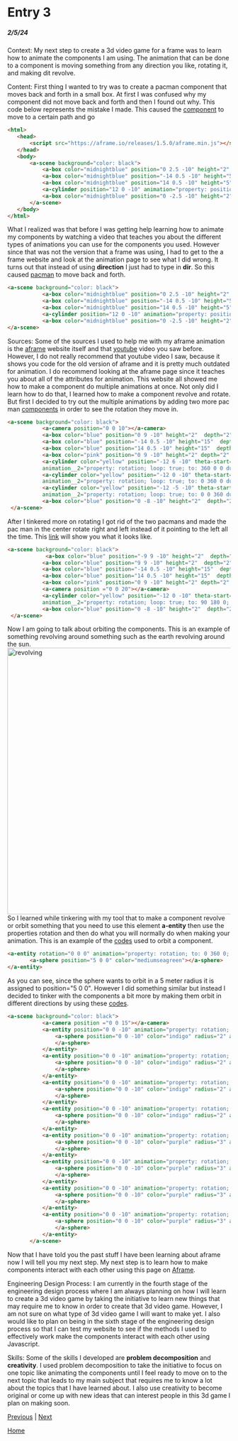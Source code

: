 

# Entry 3
##### 2/5/24

Context: My next step to create a 3d video game for a frame was to learn how to animate the components I am using. The animation that can be done to a component is moving something from any direction you like, rotating it, and making dit revolve.


Content: First thing I wanted to try was to create a pacman component that moves back and forth in a small box. At first I was confused why my component did not move back and forth and then I found out why. This code below represents the mistake I made. This caused the <a href="https://jsbin.com/liyizebuto/edit?html,output">component</a> to move to a certain path and go
```html
<html>
   <head>
       <script src="https://aframe.io/releases/1.5.0/aframe.min.js"></script>
   </head>
   <body>
       <a-scene background="color: black">
           <a-box color="midnightblue" position="0 2.5 -10" height="2"  depth="2 "width="30"></a-box>
           <a-box color="midnightblue" position="-14 0.5 -10" height="5"  depth="2 "width="2"></a-box>
           <a-box color="midnightblue" position="14 0.5 -10" height="5"  depth="2 "width="2"></a-box>
           <a-cylinder position="12 0 -10" animation="property: position; to: -12 0 -10; repeat: indefinite; direction: alternate; dur: 2000; easing: linear; loop: true" color="yellow" theta-start="50" theta-length="280" side="double" rotation="10 -90 90"></a-cylinder>
           <a-box color="midnightblue" position="0 -2.5 -10" height="2" depth="2" width="30"></a-box>
       </a-scene>
   </body>
</html>
```
What I realized was that before I was getting help learning how to animate my components by watching a video that teaches you about the different types of animations you can use for the components you used. However since that was not the version that a frame was using, I had to get to the a frame website and look at the animation page to see what I did wrong. It turns out that instead of using <b>direction</b> I just had to type in <b>dir</b>. So this caused <a href="https://jsbin.com/liyizebuto/edit?html,output">pacman</a> to move back and forth.
```html
<a-scene background="color: black">
           <a-box color="midnightblue" position="0 2.5 -10" height="2"  depth="2 "width="30"></a-box>
           <a-box color="midnightblue" position="-14 0.5 -10" height="5"  depth="2 "width="2"></a-box>
           <a-box color="midnightblue" position="14 0.5 -10" height="5"  depth="2 "width="2"></a-box>
           <a-cylinder position="12 0 -10" animation="property: position; to: -12 0 -10; repeat: indefinite; dir: alternate; dur: 2000; easing: linear; loop: true" color="yellow" theta-start="50" theta-length="280" side="double" rotation="10 -90 90"></a-cylinder>
           <a-box color="midnightblue" position="0 -2.5 -10" height="2" depth="2" width="30"></a-box>
</a-scene>
```
Sources: Some of the sources I used to help me with my aframe animation is the <a href="https://aframe.io/docs/1.5.0/components/animation.html">aframe</a> website itself and that <a href="https://www.youtube.com/watch?v=p3mNNZ356Ko">youtube</a> video you saw before. However, I do not really recommend that youtube video I saw, because it shows you code for the old version of aframe and it is pretty much outdated for animation. I do recommend looking at the aframe page since it teaches you about all of the attributes for animation. This website all showed me how to make a component do multiple animations at once. Not only did I learn how to do that, I learned how to make a component revolve and rotate. But first
I decided to try out the multiple animations by adding two more pac man <a href="https://jsbin.com/xufumeyuho/edit?html,output">components</a> in order to see the rotation they move in.
```html
<a-scene background="color: black">
           <a-camera position="0 0 10"></a-camera>
           <a-box color="blue" position="0 9 -10" height="2"  depth="2" width="30"></a-box>
           <a-box color="blue" position="-14 0.5 -10" height="15"  depth="2 "width="2"></a-box>
           <a-box color="blue" position="14 0.5 -10" height="15"  depth="2 "width="2"></a-box>
           <a-box color="pink" position="0 9 -10" height="2" depth="2" width="6"></a-box>
           <a-cylinder color="yellow" position="-12 6 -10" theta-start="130" theta-length="280" side="double" rotation="90 0 0" animation="property: position; to: 12 6 -10; dur: 1000; dir: alternate; easing: linear; loop: true"
           animation__2="property: rotation; loop: true; to: 360 0 0 dur: 1000; easing: linear; dir: alternate"></a-cylinder>
           <a-cylinder color="yellow" position="-12 0 -10" theta-start="130" theta-length="280" side="double" rotation="90 0 0" animation="property: position; to: 12 0 -10; dur: 2000; dir: alternate; easing: linear; loop: true"
           animation__2="property: rotation; loop: true; to: 0 360 0 dur: 2000; easing: linear; dir: alternate"></a-cylinder>
           <a-cylinder color="yellow" position="-12 -5 -10" theta-start="130" theta-length="280" side="double" rotation="90 0 0" animation="property: position; to: 12 -5 -10; dur: 3000; dir: alternate; easing: linear; loop: true"
           animation__2="property: rotation; loop: true; to: 0 0 360 dur: 3000; easing: linear; dir: alternate"></a-cylinder>
           <a-box color="blue" position="0 -8 -10" height="2"  depth="2 "width="30"></a-box>
 </a-scene>
```
After I tinkered more on rotating I got rid of the two pacmans and made the pac man in the center rotate right and left instead of it pointing to the left all the time. This <a href="https://jsbin.com/xufumeyuho/edit?html,output">link</a> will show you what it looks like.
```html
<a-scene background="color: black">
            <a-box color="blue" position="-9 9 -10" height="2"  depth="2" width="12" animation="property: position; to: 1 9  -10; dur: 1000; dir: alternate; easing: linear; loop: true"></a-box>
           <a-box color="blue" position="9 9 -10" height="2"  depth="2" width="12" animation="property: position; to: 19 9  -10; dur: 1000; dir: alternate; easing: linear; loop: true"></a-box>
           <a-box color="blue" position="-14 0.5 -10" height="15"  depth="2 "width="2" animation="property: position; to: -4 0.5  -10; dur: 1000; dir: alternate; easing: linear; loop: true"></a-box>
           <a-box color="blue" position="14 0.5 -10" height="15"  depth="2 "width="2" animation="property: position; to: 24 0.5  -10; dur: 1000; dir: alternate; easing: linear; loop: true"></a-box>
           <a-box color="pink" position="0 9 -10" height="2" depth="2" width="6" animation="property: position; to: 10 9 -10; dur: 1000; dir: alternate; easing: linear; loop: true"></a-box>
           <a-camera position ="0 0 20"></a-camera>
           <a-cylinder color="yellow" position="-12 0 -10" theta-start="130" theta-length="280" side="double" rotation="90 0 0" animation="property: position; to: 22 0  -10; dur: 1000; dir: alternate; easing: linear; loop: true"
           animation__2="property: rotation; loop: true; to: 90 180 0; dur: 1000; easing: linear; dir: alternate"></a-cylinder>
           <a-box color="blue" position="0 -8 -10" height="2"  depth="2 "width="30" animation="property: position; to: 10 -8 -10; dur: 1000; dir: alternate; easing: linear; loop: true"></a-box>
 </a-scene>
```
Now I am going to talk about orbiting the components. This is an example of something revolving around something such as the earth revolving around the sun.
<img src="https://media.giphy.com/media/v1.Y2lkPTc5MGI3NjExODkyZ3MzeHNmZHRnbzRnZDlzb3p4bzV0cXhicmsza3Z2MW53dHVuYSZlcD12MV9pbnRlcm5hbF9naWZfYnlfaWQmY3Q9Zw/VGbUTteIsJG4QwCUen/giphy.gif" alt="revolving" style="width:600px;height:600px;">
So I learned while tinkering with my tool that to make a component revolve or orbit something that you need to use this element <b>a-entity</b> then use the properties rotation and then do what you will normally do when making your animation.
This is an example of the <a href="https://jsbin.com/biresotado/edit?html,output">codes</a> used to orbit a component.
```html
<a-entity rotation="0 0 0" animation="property: rotation; to: 0 360 0; loop: true; dur: 10000">
       <a-sphere position="5 0 0" color="mediumseagreen"></a-sphere>
</a-entity>
```
As you can see, since the sphere wants to orbit in a 5 meter radius it is assigned to position="5 0 0". However I did something similar but instead I decided to tinker with the components a bit more by making them orbit in different directions by using these <a href="https://jsbin.com/biresotado/edit?html,output">codes</a>.
```html
<a-scene background="color: black">
           <a-camera position ="0 0 15"></a-camera>
           <a-entity position="0 0 -10" animation="property: rotation; loop: true; to: 360 360 0; dur: 2000; easing: linear">
               <a-sphere position="0 0 -10" color="indigo" radius="2" animation="property: rotation; loop: true; to: 0 0 0; dur: 2000; easing: linear">
               </a-sphere>
           </a-entity>
           <a-entity position="0 0 -10" animation="property: rotation; loop: true; to: -360 360 0; dur: 2000; easing: linear">
               <a-sphere position="0 0 -10" color="indigo" radius="2" animation="property: rotation; loop: true; to: 0 0 0; dur: 2000; easing: linear">
               </a-sphere>
           </a-entity>
           <a-entity position="0 0 -10" animation="property: rotation; loop: true; to: 360 -360 0; dur: 2000; easing: linear">
               <a-sphere position="0 0 -10" color="indigo" radius="2" animation="property: rotation; loop: true; to: 0 0 0; dur: 2000; easing: linear">
               </a-sphere>
           </a-entity>
           <a-entity position="0 0 -10" animation="property: rotation; loop: true; to: -360 -360 0; dur: 2000; easing: linear">
               <a-sphere position="0 0 -10" color="indigo" radius="2" animation="property: rotation; loop: true; to: 0 0 0; dur: 2000; easing: linear">
               </a-sphere>
           </a-entity>
           <a-entity position="0 0 -10" animation="property: rotation; loop: true; to: 0 360 0; dur: 2000; easing: linear">
               <a-sphere position="0 0 -10" color="purple" radius="3" animation="property: rotation; loop: true; to: 0 0 0; dur: 2000; easing: linear">
               </a-sphere>
           </a-entity>
           <a-entity position="0 0 -10" animation="property: rotation; loop: true; to: 0 -360 0; dur: 2000; easing: linear">
               <a-sphere position="0 0 -10" color="purple" radius="3" animation="property: rotation; loop: true; to: 0 0 0; dur: 2000; easing: linear">
               </a-sphere>
           </a-entity>
           <a-entity position="0 0 -10" animation="property: rotation; loop: true; to: -360 0 0; dur: 2000; easing: linear">
               <a-sphere position="0 0 -10" color="purple" radius="3" animation="property: rotation; loop: true; to: 0 0 0; dur: 2000; easing: linear">
               </a-sphere>
           </a-entity>
           <a-entity position="0 0 -10" animation="property: rotation; loop: true; to: 360 0 0; dur: 2000; easing: linear">
               <a-sphere position="0 0 -10" color="purple" radius="3" animation="property: rotation; loop: true; to: 0 0 0; dur: 2000; easing: linear">
               </a-sphere>
           </a-entity>
       </a-scene>
```
Now that I have told you the past stuff I have been learning about aframe now I will tell you my next step. My next step is to learn how to make components interact with each other using this page on <a href="https://aframe.io/docs/1.5.0/introduction/interactions-and-controllers.html">Aframe</a>.


Engineering Design Process: I am currently in the fourth stage of the engineering design process where I am always planning on how I will learn to create a 3d video game by taking the initiative to learn new things that may require me to know in order to create that 3d video game. However, I am not sure on what type of 3d video game I will want to make yet. I also would like to plan on being in the sixth stage of the engineering design process so that I can test my website to see if the methods I used to effectively work make the components interact with each other using Javascript.


Skills: Some of the skills I developed are <b>problem decomposition</b> and <b>creativity</b>. I used problem decomposition to take the initiative to focus on one topic like animating the components until I feel ready to move on to the next topic that leads to my main subject that requires me to know a lot about the topics that I have learned about. I also use creativity to become original or come up with new ideas that can interest people in this 3d game I plan on making soon.




[Previous](entry02.md) | [Next](entry04.md)


[Home](../README.md)

